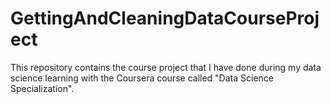 # GettingAndCleaningDataCourseProject
This repository contains the course project that I have done during my data science learning with the Coursera course called "Data Science Specialization".

